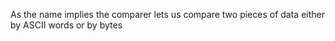 As the name implies the comparer lets us compare two pieces of data either by ASCII words or by bytes